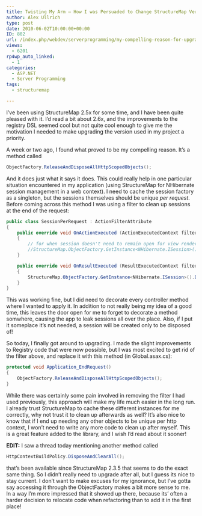 ```yaml
---
title: Twisting My Arm – How I was Persuaded to Change StructureMap Versions
author: Alex Ullrich
type: post
date: 2010-06-02T10:00:00+00:00
ID: 802
url: /index.php/webdev/serverprogramming/my-compelling-reason-for-upgrading-struc/
views:
  - 6201
rp4wp_auto_linked:
  - 1
categories:
  - ASP.NET
  - Server Programming
tags:
  - structuremap

---
```

I&#8217;ve been using StructureMap 2.5x for some time, and I have been quite pleased with it. I&#8217;d read a bit about 2.6x, and the improvements to the registry DSL seemed cool but not quite cool enough to give me the motivation I needed to make upgrading the version used in my project a priority.

A week or two ago, I found what proved to be my compelling reason. It&#8217;s a method called

```csharp
ObjectFactory.ReleaseAndDisposeAllHttpScopedObjects();
```

And it does just what it says it does. This could really help in one particular situation encountered in my application (using StructureMap for NHibernate session management in a web context). I need to cache the session factory as a singleton, but the sessions themselves should be unique _per request_. Before coming across this method I was using a filter to clean up sessions at the end of the request:

```csharp
public class SessionPerRequest : ActionFilterAttribute
{
	public override void OnActionExecuted (ActionExecutedContext filterContext)
	{
		// for when session doesn't need to remain open for view rendering
		//StructureMap.ObjectFactory.GetInstance<NHibernate.ISession>().Dispose();
	}

	public override void OnResultExecuted (ResultExecutedContext filterContext)
	{
		StructureMap.ObjectFactory.GetInstance<NHibernate.ISession>().Dispose();
	}
}
```

This was working fine, but I did need to decorate every controller method where I wanted to apply it. In addition to not really being my idea of a good time, this leaves the door open for me to forget to decorate a method somwhere, causing the app to leak sessions all over the place. Also, if I put it someplace it&#8217;s not needed, a session will be created only to be disposed of!

So today, I finally got around to upgrading. I made the slight improvements to Registry code that were now possible, but I was most excited to get rid of the filter above, and replace it with this method (in Global.asax.cs):

```csharp
protected void Application_EndRequest()
{
    ObjectFactory.ReleaseAndDisposeAllHttpScopedObjects();
}
```

While there was certainly some pain involved in removing the filter I had used previously, this approach will make my life much easier in the long run. I already trust StructureMap to cache these different instances for me correctly, why not trust it to clean up afterwards as well? It&#8217;s also nice to know that if I end up needing any other objects to be unique per http context, I won&#8217;t need to write any more code to clean up after myself. This is a great feature added to the library, and I wish I&#8217;d read about it sooner!

**EDIT:** I saw a thread today mentioning another method called 

```csharp
HttpContextBuildPolicy.DisposeAndClearAll();
```
that&#8217;s been available since StructureMap 2.3.5 that seems to do the exact same thing. So I didn&#8217;t really need to upgrade after all, but I guess its nice to stay current. I don&#8217;t want to make excuses for my ignorance, but I&#8217;ve gotta say accessing it through the ObjectFactory makes a bit more sense to me. In a way I&#8217;m more impressed that it showed up there, because its&#8217; often a harder decision to relocate code when refactoring than to add it in the first place!
